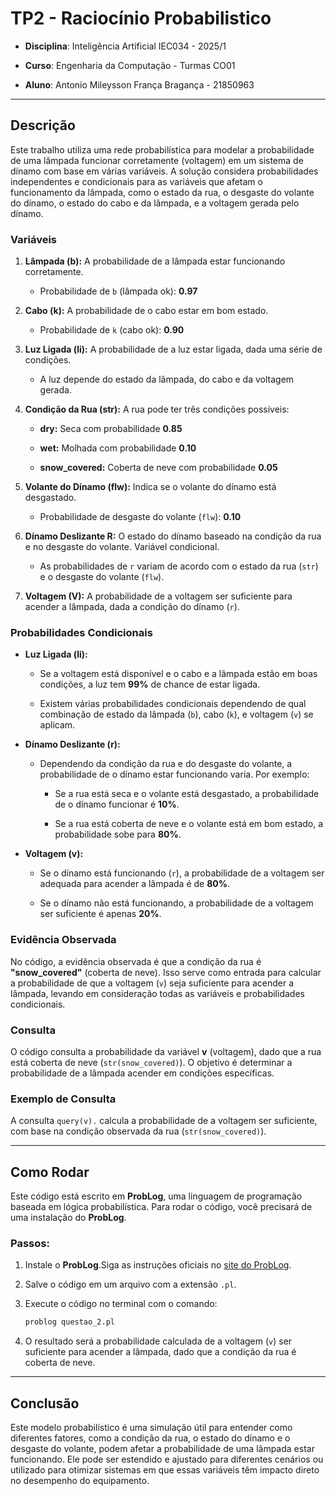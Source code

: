 # TP2 - Raciocínio Probabilistico

- **Disciplina**: Inteligência Artificial IEC034 - 2025/1
- **Curso**: Engenharia da Computação - Turmas CO01 

- **Aluno**:  Antonio Mileysson França Bragança - 21850963

---
## Descrição

Este trabalho  utiliza uma rede probabilística para modelar a probabilidade de uma lâmpada funcionar corretamente (voltagem) em um sistema de dínamo com base em várias variáveis. A solução considera probabilidades independentes e condicionais para as variáveis que afetam o funcionamento da lâmpada, como o estado da rua, o desgaste do volante do dínamo, o estado do cabo e da lâmpada, e a voltagem gerada pelo dínamo.

### Variáveis

1.  **Lâmpada (b):** A probabilidade de a lâmpada estar funcionando corretamente.
    
    -   Probabilidade de `b` (lâmpada ok): **0.97**
        
2.  **Cabo (k):** A probabilidade de o cabo estar em bom estado.
    
    -   Probabilidade de `k` (cabo ok): **0.90**
        
3.  **Luz Ligada (li):** A probabilidade de a luz estar ligada, dada uma série de condições.
    
    -   A luz depende do estado da lâmpada, do cabo e da voltagem gerada.
        
4.  **Condição da Rua (str):** A rua pode ter três condições possíveis:
    
    -   **dry:** Seca com probabilidade **0.85**
        
    -   **wet:** Molhada com probabilidade **0.10**
        
    -   **snow_covered:** Coberta de neve com probabilidade **0.05**
        
5.  **Volante do Dínamo (flw):** Indica se o volante do dínamo está desgastado.
    
    -   Probabilidade de desgaste do volante (`flw`): **0.10**
        
6.  **Dínamo Deslizante R:** O estado do dínamo baseado na condição da rua e no desgaste do volante. Variável condicional.
    
    -   As probabilidades de `r` variam de acordo com o estado da rua (`str`) e o desgaste do volante (`flw`).
        
7.  **Voltagem (V):** A probabilidade de a voltagem ser suficiente para acender a lâmpada, dada a condição do dínamo (`r`).
    

### Probabilidades Condicionais

-   **Luz Ligada (li):**
    
    -   Se a voltagem está disponível e o cabo e a lâmpada estão em boas condições, a luz tem **99%** de chance de estar ligada.
        
    -   Existem várias probabilidades condicionais dependendo de qual combinação de estado da lâmpada (`b`), cabo (`k`), e voltagem (`v`) se aplicam.
        
-   **Dínamo Deslizante (r):**
    
    -   Dependendo da condição da rua e do desgaste do volante, a probabilidade de o dínamo estar funcionando varia. Por exemplo:
        
        -   Se a rua está seca e o volante está desgastado, a probabilidade de o dínamo funcionar é **10%**.
            
        -   Se a rua está coberta de neve e o volante está em bom estado, a probabilidade sobe para **80%**.
            
-   **Voltagem (v):**
    
    -   Se o dínamo está funcionando (`r`), a probabilidade de a voltagem ser adequada para acender a lâmpada é de **80%**.
        
    -   Se o dínamo não está funcionando, a probabilidade de a voltagem ser suficiente é apenas **20%**.
        

### Evidência Observada

No código, a evidência observada é que a condição da rua é **"snow_covered"** (coberta de neve). Isso serve como entrada para calcular a probabilidade de que a voltagem (`v`) seja suficiente para acender a lâmpada, levando em consideração todas as variáveis e probabilidades condicionais.

### Consulta

O código consulta a probabilidade da variável **v** (voltagem), dado que a rua está coberta de neve (`str(snow_covered)`). O objetivo é determinar a probabilidade de a lâmpada acender em condições específicas.

### Exemplo de Consulta

A consulta `query(v).` calcula a probabilidade de a voltagem ser suficiente, com base na condição observada da rua (`str(snow_covered)`).

----------

## Como Rodar

Este código está escrito em **ProbLog**, uma linguagem de programação baseada em lógica probabilística. Para rodar o código, você precisará de uma instalação do **ProbLog**.

### Passos:

1.  Instale o **ProbLog**.Siga as instruções oficiais no [site do ProbLog](https://dtai.cs.kuleuven.be/problog/).
    
2.  Salve o código em um arquivo com a extensão `.pl`.
    
3.  Execute o código no terminal com o comando:
    
    ```bash
    problog questao_2.pl
    
    ```
    
4.  O resultado será a probabilidade calculada de a voltagem (`v`) ser suficiente para acender a lâmpada, dado que a condição da rua é coberta de neve.
    

----------

## Conclusão

Este modelo probabilístico é uma simulação útil para entender como diferentes fatores, como a condição da rua, o estado do dínamo e o desgaste do volante, podem afetar a probabilidade de uma lâmpada estar funcionando. Ele pode ser estendido e ajustado para diferentes cenários ou utilizado para otimizar sistemas em que essas variáveis têm impacto direto no desempenho do equipamento.

